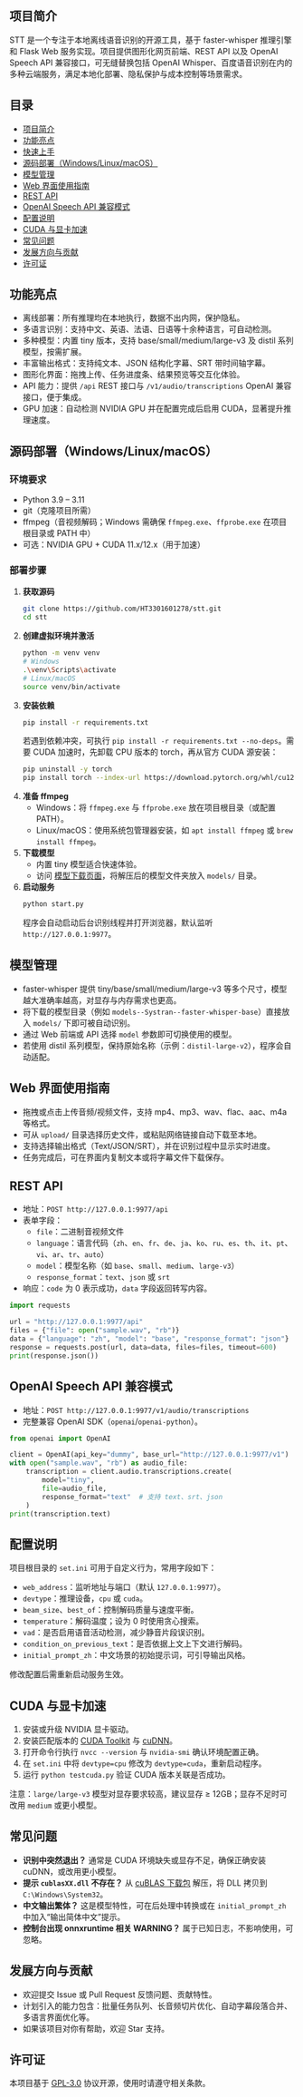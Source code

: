## 项目简介
STT 是一个专注于本地离线语音识别的开源工具，基于 faster-whisper 推理引擎和 Flask Web 服务实现。项目提供图形化网页前端、REST API 以及 OpenAI Speech API 兼容接口，可无缝替换包括 OpenAI Whisper、百度语音识别在内的多种云端服务，满足本地化部署、隐私保护与成本控制等场景需求。

## 目录
- [项目简介](#项目简介)
- [功能亮点](#功能亮点)
- [快速上手](#快速上手)
- [源码部署（Windows/Linux/macOS）](#源码部署windowslinuxmacos)
- [模型管理](#模型管理)
- [Web 界面使用指南](#web-界面使用指南)
- [REST API](#rest-api)
- [OpenAI Speech API 兼容模式](#openai-speech-api-兼容模式)
- [配置说明](#配置说明)
- [CUDA 与显卡加速](#cuda-与显卡加速)
- [常见问题](#常见问题)
- [发展方向与贡献](#发展方向与贡献)
- [许可证](#许可证)

## 功能亮点
- 离线部署：所有推理均在本地执行，数据不出内网，保护隐私。
- 多语言识别：支持中文、英语、法语、日语等十余种语言，可自动检测。
- 多种模型：内置 tiny 版本，支持 base/small/medium/large-v3 及 distil 系列模型，按需扩展。
- 丰富输出格式：支持纯文本、JSON 结构化字幕、SRT 带时间轴字幕。
- 图形化界面：拖拽上传、任务进度条、结果预览等交互化体验。
- API 能力：提供 `/api` REST 接口与 `/v1/audio/transcriptions` OpenAI 兼容接口，便于集成。
- GPU 加速：自动检测 NVIDIA GPU 并在配置完成后启用 CUDA，显著提升推理速度。

## 源码部署（Windows/Linux/macOS）
### 环境要求
- Python 3.9 – 3.11
- git（克隆项目所需）
- ffmpeg（音视频解码；Windows 需确保 `ffmpeg.exe`、`ffprobe.exe` 在项目根目录或 PATH 中）
- 可选：NVIDIA GPU + CUDA 11.x/12.x（用于加速）

### 部署步骤
1. **获取源码**
   ```bash
   git clone https://github.com/HT3301601278/stt.git
   cd stt
   ```
2. **创建虚拟环境并激活**
   ```bash
   python -m venv venv
   # Windows
   .\venv\Scripts\activate
   # Linux/macOS
   source venv/bin/activate
   ```
3. **安装依赖**
   ```bash
   pip install -r requirements.txt
   ```
   若遇到依赖冲突，可执行 `pip install -r requirements.txt --no-deps`。需要 CUDA 加速时，先卸载 CPU 版本的 torch，再从官方 CUDA 源安装：
   ```bash
   pip uninstall -y torch
   pip install torch --index-url https://download.pytorch.org/whl/cu121
   ```
4. **准备 ffmpeg**
   - Windows：将 `ffmpeg.exe` 与 `ffprobe.exe` 放在项目根目录（或配置 PATH）。
   - Linux/macOS：使用系统包管理器安装，如 `apt install ffmpeg` 或 `brew install ffmpeg`。
5. **下载模型**
   - 内置 tiny 模型适合快速体验。
   - 访问 [模型下载页面](https://github.com/jianchang512/stt/releases/tag/0.0)，将解压后的模型文件夹放入 `models/` 目录。
6. **启动服务**
   ```bash
   python start.py
   ```
   程序会自动启动后台识别线程并打开浏览器，默认监听 `http://127.0.0.1:9977`。

## 模型管理
- faster-whisper 提供 tiny/base/small/medium/large-v3 等多个尺寸，模型越大准确率越高，对显存与内存需求也更高。
- 将下载的模型目录（例如 `models--Systran--faster-whisper-base`）直接放入 `models/` 下即可被自动识别。
- 通过 Web 前端或 API 选择 `model` 参数即可切换使用的模型。
- 若使用 distil 系列模型，保持原始名称（示例：`distil-large-v2`），程序会自动适配。

## Web 界面使用指南
- 拖拽或点击上传音频/视频文件，支持 mp4、mp3、wav、flac、aac、m4a 等格式。
- 可从 `upload/` 目录选择历史文件，或粘贴网络链接自动下载至本地。
- 支持选择输出格式（Text/JSON/SRT），并在识别过程中显示实时进度。
- 任务完成后，可在界面内复制文本或将字幕文件下载保存。

## REST API
- 地址：`POST http://127.0.0.1:9977/api`
- 表单字段：
  - `file`：二进制音视频文件
  - `language`：语言代码（`zh`、`en`、`fr`、`de`、`ja`、`ko`、`ru`、`es`、`th`、`it`、`pt`、`vi`、`ar`、`tr`、`auto`）
  - `model`：模型名称（如 `base`、`small`、`medium`、`large-v3`）
  - `response_format`：`text`、`json` 或 `srt`
- 响应：`code` 为 0 表示成功，`data` 字段返回转写内容。
```python
import requests

url = "http://127.0.0.1:9977/api"
files = {"file": open("sample.wav", "rb")}
data = {"language": "zh", "model": "base", "response_format": "json"}
response = requests.post(url, data=data, files=files, timeout=600)
print(response.json())
```

## OpenAI Speech API 兼容模式
- 地址：`POST http://127.0.0.1:9977/v1/audio/transcriptions`
- 完整兼容 OpenAI SDK（`openai`/`openai-python`）。
```python
from openai import OpenAI

client = OpenAI(api_key="dummy", base_url="http://127.0.0.1:9977/v1")
with open("sample.wav", "rb") as audio_file:
    transcription = client.audio.transcriptions.create(
        model="tiny",
        file=audio_file,
        response_format="text"  # 支持 text、srt、json
    )
print(transcription.text)
```

## 配置说明
项目根目录的 `set.ini` 可用于自定义行为，常用字段如下：
- `web_address`：监听地址与端口（默认 `127.0.0.1:9977`）。
- `devtype`：推理设备，`cpu` 或 `cuda`。
- `beam_size`、`best_of`：控制解码质量与速度平衡。
- `temperature`：解码温度；设为 0 时使用贪心搜索。
- `vad`：是否启用语音活动检测，减少静音片段误识别。
- `condition_on_previous_text`：是否依据上文上下文进行解码。
- `initial_prompt_zh`：中文场景的初始提示词，可引导输出风格。

修改配置后需重新启动服务生效。

## CUDA 与显卡加速
1. 安装或升级 NVIDIA 显卡驱动。
2. 安装匹配版本的 [CUDA Toolkit](https://developer.nvidia.com/cuda-downloads) 与 [cuDNN](https://developer.nvidia.com/rdp/cudnn-archive)。
3. 打开命令行执行 `nvcc --version` 与 `nvidia-smi` 确认环境配置正确。
4. 在 `set.ini` 中将 `devtype=cpu` 修改为 `devtype=cuda`，重新启动程序。
5. 运行 `python testcuda.py` 验证 CUDA 版本关联是否成功。

注意：`large/large-v3` 模型对显存要求较高，建议显存 ≥ 12GB；显存不足时可改用 `medium` 或更小模型。

## 常见问题
- **识别中突然退出？** 通常是 CUDA 环境缺失或显存不足，确保正确安装 cuDNN，或改用更小模型。
- **提示 `cublasXX.dll` 不存在？** 从 [cuBLAS 下载包](https://github.com/jianchang512/stt/releases/download/0.0/cuBLAS_win.7z) 解压，将 DLL 拷贝到 `C:\Windows\System32`。
- **中文输出繁体？** 这是模型特性，可在后处理中转换或在 `initial_prompt_zh` 中加入“输出简体中文”提示。
- **控制台出现 onnxruntime 相关 WARNING？** 属于已知日志，不影响使用，可忽略。

## 发展方向与贡献
- 欢迎提交 Issue 或 Pull Request 反馈问题、贡献特性。
- 计划引入的能力包含：批量任务队列、长音频切片优化、自动字幕段落合并、多语言界面优化等。
- 如果该项目对你有帮助，欢迎 Star 支持。

## 许可证
本项目基于 [GPL-3.0](./LICENSE) 协议开源，使用时请遵守相关条款。